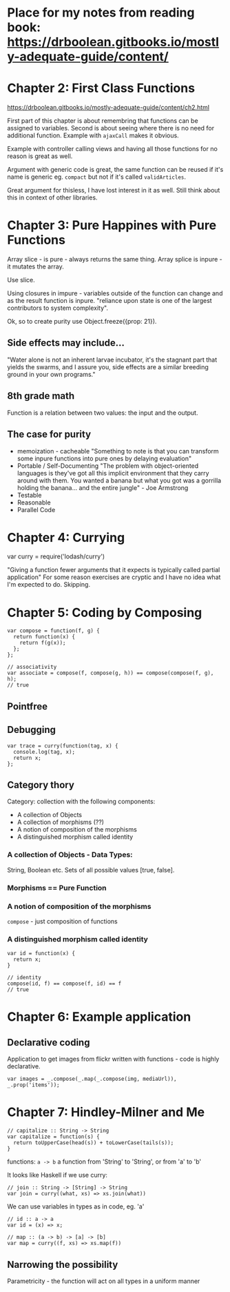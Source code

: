 # Place for my notes from reading book: https://drboolean.gitbooks.io/mostly-adequate-guide/content/

# Chapter 2: First Class Functions
https://drboolean.gitbooks.io/mostly-adequate-guide/content/ch2.html

First part of this chapter is about remembring that functions can be assigned to variables.
Second is about seeing where there is no need for additional function. Example with `ajaxCall` makes it obvious.

Example with controller calling views and having all those functions for no reason is great as well.

Argument with generic code is great, the same function can be reused if it's name is generic eg. `compact` but not if it's called `validArticles`.

Great argument for thisless, I have lost interest in it as well. Still think about this in context of other libraries.


# Chapter 3: Pure Happines with Pure Functions

Array slice - is pure - always returns the same thing.
Array splice is inpure - it mutates the array.

Use slice.

Using closures in impure - variables outside of the function can change and as the result function is inpure.
"reliance upon state is one of the largest contributors to system complexity".

Ok, so to create purity use Object.freeze({prop: 21}).

## Side effects may include...

"Water alone is not an inherent larvae incubator, it's the stagnant part that yields the swarms, and I assure you, side effects are a similar breeding ground in your own programs."

## 8th grade math

Function is a relation between two values: the input and the output.

## The case for purity

* memoization - cacheable
"Something to note is that you can transform some inpure functions into pure ones by delaying evaluation"
* Portable / Self-Documenting
"The problem with object-oriented languages is they've got all this implicit environment that they carry around with them. You wanted a banana but what you got was a gorrilla holding the banana... and the entire jungle" - Joe Armstrong
* Testable
* Reasonable
* Parallel Code

# Chapter 4: Currying

var curry = require('lodash/curry')

"Giving a function fewer arguments that it expects is typically called partial application"
For some reason exercises are cryptic and I have no idea what I'm expected to do. Skipping.

# Chapter 5: Coding by Composing
```
var compose = function(f, g) {
  return function(x) {
    return f(g(x));
  };
};
```

```
// associativity
var associate = compose(f, compose(g, h)) == compose(compose(f, g), h);
// true
```

## Pointfree

## Debugging
```
var trace = curry(function(tag, x) {
  console.log(tag, x);
  return x;
};
```

## Category thory
Category: collection with the following components:
* A collection of Objects
* A collection of morphisms (??)
* A notion of composition of the morphisms
* A distinguished morphism called identity

###  A collection of Objects - Data Types:
String, Boolean etc. Sets of all possible values [true, false].

### Morphisms == Pure Function

### A notion of composition of the morphisms
`compose` - just composition of functions

### A distinguished morphism called identity
```
var id = function(x) {
  return x;
}

// identity
compose(id, f) == compose(f, id) == f
// true
```

# Chapter 6: Example application

## Declarative coding
Application to get images from flickr written with functions - code is highly declarative.

```
var images = _.compose(_.map(_.compose(img, mediaUrl)), _.prop('items'));
```

# Chapter 7: Hindley-Milner and Me

```
// capitalize :: String -> String
var capitalize = function(s) {
  return toUpperCase(head(s)) + toLowerCase(tails(s));
}
```

functions: `a -> b` a function from 'String' to 'String', or from 'a' to 'b'

It looks like Haskell if we use curry:
```
// join :: String -> [String] -> String
var join = curry((what, xs) => xs.join(what))
```
We can use variables in types as in code, eg. 'a'
```
// id :: a -> a
var id = (x) => x;

// map :: (a -> b) -> [a] -> [b]
var map = curry((f, xs) => xs.map(f))
```

## Narrowing the possibility
Parametricity - the function will act on all types in a uniform manner
